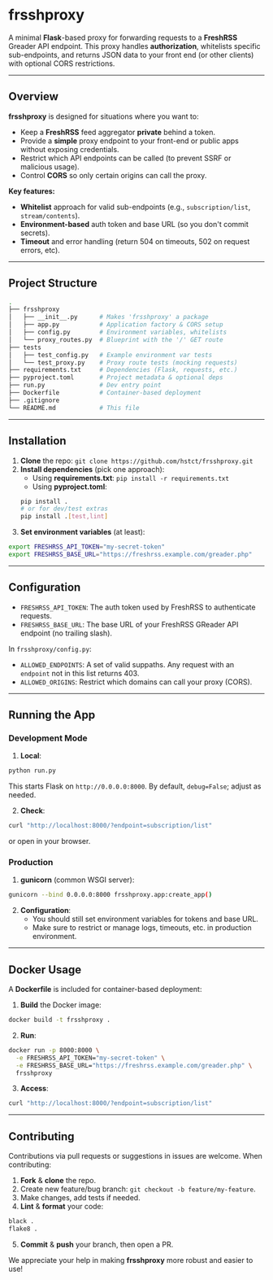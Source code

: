 # frsshproxy

A minimal **Flask**-based proxy for forwarding requests to a **FreshRSS** Greader API endpoint. This proxy handles **authorization**, whitelists specific sub-endpoints, and returns JSON data to your front end (or other clients) with optional CORS restrictions.

---

## Overview

**frsshproxy** is designed for situations where you want to:
- Keep a **FreshRSS** feed aggregator **private** behind a token.
- Provide a **simple** proxy endpoint to your front-end or public apps without exposing credentials.
- Restrict which API endpoints can be called (to prevent SSRF or malicious usage).
- Control **CORS** so only certain origins can call the proxy.

**Key features:**
- **Whitelist** approach for valid sub-endpoints (e.g., `subscription/list`, `stream/contents`).
- **Environment-based** auth token and base URL (so you don't commit secrets).
- **Timeout** and error handling (return 504 on timeouts, 502 on request errors, etc).

---

## Project Structure

```bash
.
├── frsshproxy
│   ├── __init__.py      # Makes 'frsshproxy' a package
│   ├── app.py           # Application factory & CORS setup
│   ├── config.py        # Environment variables, whitelists
│   └── proxy_routes.py  # Blueprint with the '/' GET route
├── tests
│   ├── test_config.py   # Example environment var tests
│   └── test_proxy.py    # Proxy route tests (mocking requests)
├── requirements.txt     # Dependencies (Flask, requests, etc.)
├── pyproject.toml       # Project metadata & optional deps
├── run.py               # Dev entry point
├── Dockerfile           # Container-based deployment
├── .gitignore
└── README.md            # This file
```

---

## Installation

1. **Clone** the repo: `git clone https://github.com/hstct/frsshproxy.git`
2. **Install dependencies** (pick one approach):
    - Using **requirements.txt**: `pip install -r requirements.txt`
    - Using **pyproject.toml**:
    ```bash
    pip install .
    # or for dev/test extras
    pip install .[test,lint]
    ```
3. **Set environment variables** (at least):
```bash
export FRESHRSS_API_TOKEN="my-secret-token"
export FRESHRSS_BASE_URL="https://freshrss.example.com/greader.php"
```

---

## Configuration

- `FRESHRSS_API_TOKEN`: The auth token used by FreshRSS to authenticate requests.
- `FRESHRSS_BASE_URL`: The base URL of your FreshRSS GReader API endpoint (no trailing slash).

In `frsshproxy/config.py`:

- `ALLOWED_ENDPOINTS`: A set of valid suppaths. Any request with an `endpoint` not in this list returns 403.
- `ALLOWED_ORIGINS`: Restrict which domains can call your proxy (CORS).

---

## Running the App

### Development Mode

1. **Local**:
```bash
python run.py
```
This starts Flask on `http://0.0.0.0:8000`. By default, `debug=False`; adjust as needed.

2. **Check**:
```bash
curl "http://localhost:8000/?endpoint=subscription/list"
```
or open in your browser.

### Production

1. **gunicorn** (common WSGI server):
```bash
gunicorn --bind 0.0.0.0:8000 frsshproxy.app:create_app()
```

2. **Configuration**:
    - You should still set environment variables for tokens and base URL.
    - Make sure to restrict or manage logs, timeouts, etc. in production environment.

---

## Docker Usage

A **Dockerfile** is included for container-based deployment:

1. **Build** the Docker image:
```bash
docker build -t frsshproxy .
```

2. **Run**:
```bash
docker run -p 8000:8000 \
  -e FRESHRSS_API_TOKEN="my-secret-token" \
  -e FRESHRSS_BASE_URL="https://freshrss.example.com/greader.php" \
  frsshproxy
```

3. **Access**:
```bash
curl "http://localhost:8000/?endpoint=subscription/list"
```

---

## Contributing

Contributions via pull requests or suggestions in issues are welcome. When contributing:

1. **Fork** & **clone** the repo.
2. Create new feature/bug branch: `git checkout -b feature/my-feature`.
3. Make changes, add tests if needed.
4. **Lint** & **format** your code:
```bash
black .
flake8 .
```
5. **Commit** & **push** your branch, then open a PR.

We appreciate your help in making **frsshproxy** more robust and easier to use!
